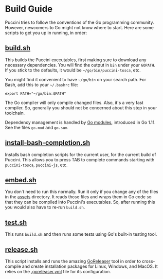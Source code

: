 Build Guide
===========

Puccini tries to follow the conventions of the Go programming community. However, newcomers to Go
might not know where to start. Here are some scripts to get you up in running, in order:

[build.sh](build.sh)
--------------------

This builds the Puccini executables, first making sure to download any necessary dependencies.
You will find the output in `bin` under your `GOPATH`. If you stick to the defaults, it would
be `~/go/bin/puccini-tosca`, etc.

You might find it convenient to have `~/go/bin` on your search path. For Bash, add this to your
`~/.bashrc` file:

    export PATH="~/go/bin:$PATH" 

The Go compiler will only compile changed files. Also, it's a very fast compiler. So, generally you
should not be concerned about this step in your toolchain.

Dependency management is handled by [Go modules](https://github.com/golang/go/wiki/Modules),
introduced in Go 1.11. See the files `go.mod` and `go.sum`.

[install-bash-completion.sh](install-bash-completion.sh)
--------------------------------------------------------

Installs bash completion scripts for the current user, for the current build of Puccini. This allows
you to press TAB to complete commands starting with `puccini-tosca`, `puccini-js`, etc.

[embed.sh](embed.sh)
--------------------

You don't need to run this normally. Run it only if you change any of the files in the
[assets](../assets/) directory. It reads those files and wraps them in Go code so that they can be
compiled into Puccini's executables. So, after running this you would also have to re-run
`build.sh`.

[test.sh](test.sh)
------------------

This runs `build.sh` and then runs some tests using Go's built-in testing tool.

[release.sh](release.sh)
------------------------

This script installs and runs the amazing [GoReleaser](https://goreleaser.com/) tool in order to
cross-compile and create installation packages for Linux, Windows, and MacOS. It relies on the
[.goreleaser.yml](../.goreleaser.yml) file for its configuration.
